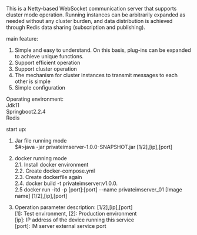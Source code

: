 This is a Netty-based WebSocket communication server that supports cluster mode operation. Running instances can be arbitrarily expanded as needed without any cluster burden, and data distribution is achieved through Redis data sharing (subscription and publishing).

main feature:
1. Simple and easy to understand. On this basis, plug-ins can be expanded to achieve unique functions.
2. Support efficient operation
3. Support cluster operation
4. The mechanism for cluster instances to transmit messages to each other is simple
5. Simple configuration


Operating environment:<br>
Jdk11<br>
Springboot2.2.4<br>
Redis<br>



start up:

1. Jar file running mode<br>
$#>java -jar privateimserver-1.0.0-SNAPSHOT.jar [1/2],[ip],[port]<br>


2. docker running mode<br>
2.1. Install docker environment<br>
2.2. Create docker-compose.yml<br>
2.3. Create dockerfile again<br>
2.4. docker build -t privateimserver:v1.0.0.<br>
2.5 docker run -itd -p [port]:[port] --name privateimserver_01 [Image name] [1/2],[ip],[port]<br>


3. Operation parameter description: [1/2],[ip],[port]<br>
[1]: Test environment, [2]: Production environment<br>
[ip]: IP address of the device running this service<br>
[port]: IM server external service port<br>